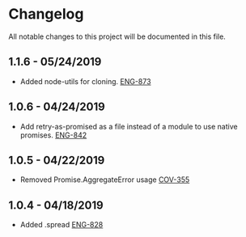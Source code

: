 # Changelog

All notable changes to this project will be documented in this file.

## 1.1.6 - 05/24/2019

-   Added node-utils for cloning. [ENG-873](https://abedev.atlassian.net/browse/ENG-873)

## 1.0.6 - 04/24/2019

-   Add retry-as-promised as a file instead of a module to use native promises. [ENG-842](https://abedev.atlassian.net/browse/ENG-842)

## 1.0.5 - 04/22/2019

-   Removed Promise.AggregateError usage [COV-355](https://abedev.atlassian.net/browse/COV-355)

## 1.0.4 - 04/18/2019

-   Added .spread [ENG-828](https://abedev.atlassian.net/browse/ENG-828)
